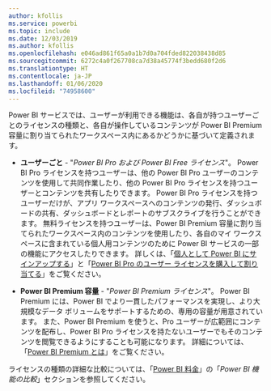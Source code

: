 ```yaml
---
author: kfollis
ms.service: powerbi
ms.topic: include
ms.date: 12/03/2019
ms.author: kfollis
ms.openlocfilehash: e046ad861f65a0a1b7d0a704fded822038438d85
ms.sourcegitcommit: 6272c4a0f267708ca7d38a45774f3bedd680f2d6
ms.translationtype: HT
ms.contentlocale: ja-JP
ms.lasthandoff: 01/06/2020
ms.locfileid: "74958600"
---
```

Power BI サービスでは、ユーザーが利用できる機能は、各自が持つユーザーごとのライセンスの種類と、各自が操作しているコンテンツが Power BI Premium 容量に割り当てられたワークスペース内にあるかどうかに基づいて定義されます。

* **ユーザーごと** - "*Power BI Pro および Power BI Free ライセンス*"。 Power BI Pro ライセンスを持つユーザーは、他の Power BI Pro ユーザーのコンテンツを使用して共同作業したり、他の Power BI Pro ライセンスを持つユーザーとコンテンツを共有したりできます。 Power BI Pro ライセンスを持つユーザーだけが、アプリ ワークスペースへのコンテンツの発行、ダッシュボードの共有、ダッシュボードとレポートのサブスクライブを行うことができます。 無料ライセンスを持つユーザーは、Power BI Premium 容量に割り当てられたワークスペース内のコンテンツを使用したり、各自のマイ ワークスペースに含まれている個人用コンテンツのために Power BI サービスの一部の機能にアクセスしたりできます。 詳しくは、「[個人として Power BI にサインアップする](../service-self-service-signup-for-power-bi.md)」と「[Power BI Pro のユーザー ライセンスを購入して割り当てる](../service-admin-purchasing-power-bi-pro.md)」をご覧ください。

* **Power BI Premium 容量** - "*Power BI Premium ライセンス*"。 Power BI Premium には、Power BI でより一貫したパフォーマンスを実現し、より大規模なデータ ボリュームをサポートするための、専用の容量が用意されています。 また、Power BI Premium を使うと、Pro ユーザーが広範囲にコンテンツを配布し、Power BI Pro ライセンスを持たないユーザーでもそのコンテンツを閲覧できるようにすることも可能になります。 詳細については、「[Power BI Premium とは](../service-premium-what-is.md)」をご覧ください。

ライセンスの種類の詳細な比較については、「[Power BI 料金](https://powerbi.microsoft.com/pricing/)」の「_Power BI 機能の比較_」セクションを参照してください。
